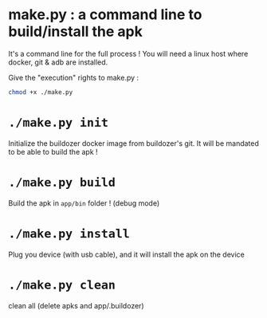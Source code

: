 # make.py : a command line to build/install the apk

It's a command line for the full process ! You will need a linux host where docker, git & adb are installed.

Give the "execution" rights to make.py :
```bash 
chmod +x ./make.py
```

# `./make.py init`
Initialize the buildozer docker image from buildozer's git. It will be mandated to be able to build the apk !

# `./make.py build`
Build the apk in `app/bin` folder ! (debug mode)

# `./make.py install`
Plug you device (with usb cable), and it will install the apk on the device

# `./make.py clean`
clean all (delete apks and app/.buildozer)